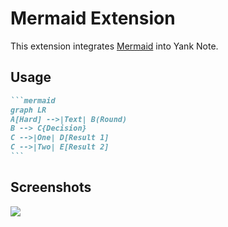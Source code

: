 # Mermaid Extension

This extension integrates [Mermaid](https://github.com/mermaid-js/mermaid) into Yank Note.

## Usage

~~~markdown
```mermaid
graph LR
A[Hard] -->|Text| B(Round)
B --> C{Decision}
C -->|One| D[Result 1]
C -->|Two| E[Result 2]
```
~~~

## Screenshots
![](https://registry.yank-note.com/cdn/@yank-note/extension-mermaid/1.11.0/167848350-4e752ec0-2815-4f0b-b6c5-ef4cedc95f4b.png)
